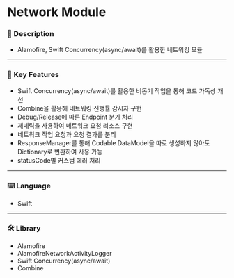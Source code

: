 # Network Module

### 📝 Description
-	Alamofire, Swift Concurrency(async/await)를 활용한 네트워킹 모듈
***

### 🔎 Key Features
-	Swift Concurrency(async/await)를 활용한 비동기 작업을 통해 코드 가독성 개선
-	Combine을 활용해 네트워킹 진행률 감시자 구현
-	Debug/Release에 따른 Endpoint 분기 처리
- 제네릭을 사용하여 네트워크 요청 리소스 구현
- 네트워크 작업 요청과 요청 결과를 분리
- ResponseManager를 통해 Codable DataModel을 따로 생성하지 않아도 Dictionary로 변환하여 사용 가능
- statusCode별 커스텀 에러 처리
***

### ⌨️ Language
- Swift
***

### 🛠️ Library
- Alamofire
- AlamofireNetworkActivityLogger
- Swift Concurrency(async/await)
- Combine<br><br>
